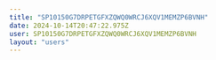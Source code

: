 ```yaml
---
title: "SP10150G7DRPETGFXZQWQ0WRCJ6XQV1MEMZP6BVNH"
date: 2024-10-14T20:47:22.975Z
user: SP10150G7DRPETGFXZQWQ0WRCJ6XQV1MEMZP6BVNH
layout: "users"
---
```

    